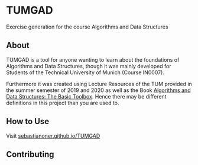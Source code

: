 # TUMGAD
Exercise generation for the course Algorithms and Data Structures
## About
TUMGAD is a tool for anyone wanting to learn about the foundations of Algorithms and Data Structures, though it 
was mainly developed for Students of the Technical University of Munich (Course IN0007).

Furthermore it was created using Lecture Resources of the TUM provided in the summer
semester of 2019 and 2020 as well as the Book [Algorithms and Data Structures: The Basic Toolbox](https://www.springer.com/gp/book/9783540779773).
Hence there may be different definitions in this project than you are used to.

## How to Use
Visit [sebastianoner.github.io/TUMGAD](https://sebastianoner.github.io/tumgad)
## Contributing
